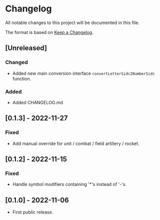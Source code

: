 # Changelog

All notable changes to this project will be documented in this file.

The format is based on [Keep a Changelog](https://keepachangelog.com/en/1.0.0/).

## [Unreleased]

### Changed

- Added new main conversion interface `convertLetterSidc2NumberSidc` function.

### Added

- Added CHANGELOG.md

## [0.1.3] - 2022-11-27

### Fixed

- Add manual override for unit / combat / field artillery / rocket.

## [0.1.2] - 2022-11-15

### Fixed

- Handle symbol modifiers containing '*'s instead of '-'s.

## [0.1.0] - 2022-11-06

- First public release.